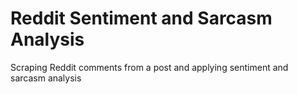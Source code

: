 # Reddit Sentiment and Sarcasm Analysis
Scraping Reddit comments from a post and applying sentiment and sarcasm analysis
